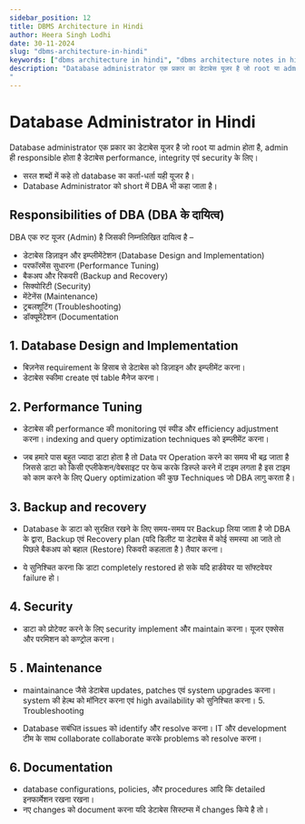 ```yaml
---
sidebar_position: 12
title: DBMS Architecture in Hindi
author: Heera Singh Lodhi
date: 30-11-2024
slug: "dbms-architecture-in-hindi"
keywords: ["dbms architecture in hindi", "dbms architecture notes in hindi"]
description: "Database administrator एक प्रकार का डेटाबेस यूजर है जो root या admin होता है, admin ही responsible होता है डेटाबेस performance, integrity एवं security के लिए।
"
---
```


# Database Administrator in Hindi

Database administrator एक प्रकार का डेटाबेस यूजर है जो root या admin होता है, admin ही responsible होता है डेटाबेस performance, integrity एवं security के लिए।

- सरल शब्दों में कहे तो database का कर्ता-धर्ता यही यूजर है।
- Database Administrator को short में DBA भी कहा जाता है।

## Responsibilities of DBA (DBA के दायित्व)

DBA एक रुट यूजर (Admin) है जिसकी निम्नलिखित दायित्व है –

- डेटाबेस डिज़ाइन और इम्प्लीमेंटेशन (Database Design and Implementation)
- परफॉरमेंस सुधारना (Performance Tuning)
- बैकअप और रिकवरी (Backup and Recovery)
- सिक्योरिटी (Security)
- मेंटेनेंस (Maintenance)
- ट्रबलशूटिंग (Troubleshooting)
- डॉक्यूमेंटेशन (Documentation

## 1. Database Design and Implementation

- बिज़नेस requirement के हिसाब से डेटाबेस को डिज़ाइन और इम्प्लीमेंट करना।
- डेटाबेस स्कीमा create एवं table मैनेज करना।

## 2. Performance Tuning

- डेटाबेस की performance की monitoring एवं स्पीड और efficiency adjustment करना।
  indexing and query optimization techniques को इम्प्लीमेंट करना।

- जब हमारे पास बहुत ज्यादा डाटा होता है तो Data पर Operation करने का समय भी बढ़ जाता है जिससे डाटा को किसी एप्लीकेशन/वेबसाइट पर फेच करके डिस्प्ले करने में टाइम लगता है इस टाइम को काम करने के लिए Query optimization की कुछ Techniques जो DBA लागु करता है।

## 3. Backup and recovery

- Database के डाटा को सुरक्षित रखने के लिए समय-समय पर Backup लिया जाता है जो DBA के द्वारा, Backup एवं Recovery plan (यदि डिलीट या डेटाबेस में कोई समस्या आ जाते तो पिछले बैकअप को बहाल (Restore) रिकवरी कहलाता है ) तैयार करना।

- ये सुनिश्चित करना कि डाटा completely restored हो सके यदि हार्डवेयर या सॉफ्टवेयर failure हो।

## 4. Security

- डाटा को प्रोटेक्ट करने के लिए security implement और maintain करना।
  यूजर एक्सेस और परमिशन को कण्ट्रोल करना।

## 5 . Maintenance

- maintainance जैसे डेटाबेस updates, patches एवं system upgrades करना।
  system की हेल्थ को मॉनिटर करना एवं high availability को सुनिश्चित करना। 5. Troubleshooting

- Database सबंधित issues को identify और resolve करना।
  IT और development टीम के साथ collaborate collaborate करके problems को resolve करना।

## 6. Documentation

- database configurations, policies, और procedures आदि कि detailed इनफार्मेशन रखना रखना।
- नए changes को document करना यदि डेटाबेस सिस्टम्स में changes किये है तो।
